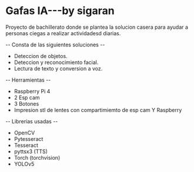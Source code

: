 # Gafas IA---by sigaran

Proyecto de bachillerato donde se plantea la solucion casera para ayudar a personas ciegas a realizar actividadesd diarias.

-- Consta de las siguientes soluciones --
* Deteccion de objetos.
* Deteccion y reconocimiento facial.
* Lectura de texto y conversion a voz.
  
-- Herramientas -- 
* Raspberry Pi 4
* 2 Esp cam
* 3 Botones
* Impresion stl de lentes con compartimiemto de esp cam Y Raspberry

-- Librerias usadas --
* OpenCV
* Pytesseract
* Tesseract
*  pyttsx3 (TTS)
*  Torch (torchvision)
*  YOLOv5

